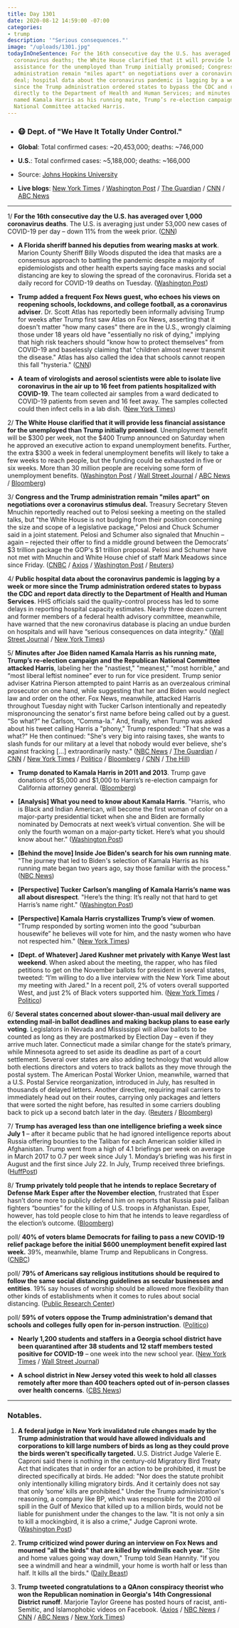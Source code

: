 ```yaml
---
title: Day 1301
date: 2020-08-12 14:59:00 -07:00
categories:
- trump
description: '"Serious consequences."'
image: "/uploads/1301.jpg"
todayInOneSentence: For the 16th consecutive day the U.S. has averaged over 1,000
  coronavirus deaths; the White House clarified that it will provide less financial
  assistance for the unemployed than Trump initially promised; Congress and the Trump
  administration remain "miles apart" on negotiations over a coronavirus stimulus
  deal; hospital data about the coronavirus pandemic is lagging by a week or more
  since the Trump administration ordered states to bypass the CDC and report data
  directly to the Department of Health and Human Services; and minutes after Joe Biden
  named Kamala Harris as his running mate, Trump’s re-election campaign and the Republican
  National Committee attacked Harris.
---
```


* ### 😷 Dept. of "We Have It Totally Under Control."

* **Global**: Total confirmed cases: \~20,453,000; deaths: \~746,000

* **U.S.**: Total confirmed cases: \~5,188,000; deaths: \~166,000

* Source: [Johns Hopkins University](https://coronavirus.jhu.edu/map.html)

* **Live blogs**: [New York Times](https://www.nytimes.com/2020/08/12/world/coronavirus-covid-19.html) / [Washington Post](https://www.washingtonpost.com/nation/2020/08/12/coronavirus-covid-live-updates-us/) / [The Guardian](https://www.theguardian.com/us-news/live/2020/aug/12/kamala-harris-joe-biden-donald-trump-vp-pick-elections-live-updates) / [CNN](https://www.cnn.com/world/live-news/coronavirus-pandemic-08-12-20-intl/index.html) / [ABC News](https://abcnews.go.com/Health/coronavirus-updates-us-records-1000-deaths-covid-19/story?id=72322071)

---

1/ **For the 16th consecutive day the U.S. has averaged over 1,000 coronavirus deaths**. The U.S. is averaging just under 53,000 new cases of COVID-19 per day – down 11% from the week prior. ([CNN](https://www.cnn.com/2020/08/12/health/us-coronavirus-wednesday/index.html))

* **A Florida sheriff banned his deputies from wearing masks at work**. Marion County Sheriff Billy Woods disputed the idea that masks are a consensus approach to battling the pandemic despite a majority of epidemiologists and other health experts saying face masks and social distancing are key to slowing the spread of the coronavirus. Florida set a daily record for COVID-19 deaths on Tuesday. ([Washington Post](https://www.washingtonpost.com/nation/2020/08/12/masks-florida-ban-billy-woods/))

* **Trump added a frequent Fox News guest, who echoes his views on reopening schools, lockdowns, and college football, as a coronavirus adviser**. Dr. Scott Atlas has reportedly been informally advising Trump for weeks after Trump first saw Atlas on Fox News, asserting that it doesn't matter "how many cases" there are in the U.S., wrongly claiming those under 18 years old have "essentially no risk of dying," implying that high risk teachers should "know how to protect themselves" from COVID-19 and baselessly claiming that "children almost never transmit the disease." Atlas has also called the idea that schools cannot reopen this fall "hysteria." ([CNN](https://www.cnn.com/2020/08/12/politics/scott-atlas-donald-trump-coronavirus/index.html))

* **A team of virologists and aerosol scientists were able to isolate live coronavirus in the air up to 16 feet from patients hospitalized with COVID-19**. The team collected air samples from a ward dedicated to COVID-19 patients from seven and 16 feet away. The samples collected could then infect cells in a lab dish. ([New York Times](https://www.nytimes.com/2020/08/11/health/coronavirus-aerosols-indoors.html))

2/ **The White House clarified that it will provide less financial assistance for the unemployed than Trump initially promised**. Unemployment benefit will be $300 per week, not the $400 Trump announced on Saturday when he approved an executive action to expand unemployment benefits. Further, the extra $300 a week in federal unemployment benefits will likely to take a few weeks to reach people, but the funding could be exhausted in five or six weeks. More than 30 million people are receiving some form of unemployment benefits. ([Washington Post](https://www.washingtonpost.com/us-policy/2020/08/11/trump-unemployment-aid-congress/) / [Wall Street Journal](https://www.wsj.com/articles/funding-for-300-a-week-unemployment-benefits-could-run-out-in-six-weeks-11597230002) / [ABC News](https://abcnews.go.com/Politics/americans-await-financial-trumps-unemployment-relief-move-confuses/story?id=72314818) / [Bloomberg](https://www.bloomberg.com/opinion/articles/2020-08-12/donald-trump-s-stimulus-strategy-has-already-failed?sref=MIBMEEoj))

3/ **Congress and the Trump administration remain "miles apart" on negotiations over a coronavirus stimulus deal.** Treasury Secretary Steven Mnuchin reportedly reached out to Pelosi seeking a meeting on the stalled talks, but "the White House is not budging from their position concerning the size and scope of a legislative package,” Pelosi and Chuck Schumer said in a joint statement. Pelosi and Schumer also signaled that Mnuchin – again – rejected their offer to find a middle ground between the Democrats’ $3 trillion package the GOP's $1 trillion proposal.   Pelosi and Schumer have not met with Mnuchin and White House chief of staff Mark Meadows since since Friday. ([CNBC](https://www.cnbc.com/2020/08/12/coronavirus-stimulus-news-pelosi-says-dems-and-white-house-are-miles-apart.html) / [Axios](https://www.axios.com/coronavirus-stimulus-pelosi-miles-apart-0908a50f-9e5c-4ccd-b099-544d3d83699a.html) / [Washington Post](https://www.washingtonpost.com/us-policy/2020/08/12/trump-coronavirus-relief-congress/?hpid=hp_hp-banner-main_bailouthill-4pm%3Ahomepage%2Fstory-ans) / [Reuters](https://www.reuters.com/article/us-health-coronavirus-usa-congress/mnuchin-declines-to-say-if-u-s-covid-19-aid-deal-can-be-reached-idUSKCN2581QX))

4/ **Public hospital data about the coronavirus pandemic is lagging by a week or more since the Trump administration ordered states to bypass the CDC and report data directly to the Department of Health and Human Services**. HHS officials said the quality-control process has led to some delays in reporting hospital capacity estimates. Nearly three dozen current and former members of a federal health advisory committee, meanwhile, have warned that the new coronavirus database is placing an undue burden on hospitals and will have “serious consequences on data integrity.” ([Wall Street Journal](https://www.wsj.com/articles/covid-19-data-reporting-system-gets-off-to-rocky-start-11597178974) / [New York Times](https://www.nytimes.com/2020/08/12/world/coronavirus-covid-19.html#link-3343c9bf))

5/ **Minutes after Joe Biden named Kamala Harris as his running mate, Trump’s re-election campaign and the Republican National Committee attacked Harris**, labeling her the "nastiest," "meanest," "most horrible," and “most liberal leftist nominee” ever to run for vice president. Trump senior adviser Katrina Pierson attempted to paint Harris as an overzealous criminal prosecutor on one hand, while suggesting that her and Biden would neglect law and order on the other. Fox News, meanwhile, attacked Harris throughout Tuesday night with Tucker Carlson intentionally and repeatedly mispronouncing the senator's first name before being called out by a guest. “So what?” he Carlson, “Comma-la.” And, finally, when Trump was asked about his tweet calling Harris a "phony," Trump responded: "That she was a what?" He then continued: "She's very big into raising taxes, she wants to slash funds for our military at a level that nobody would ever believe, she's against fracking \[...\] extraordinarily nasty." ([NBC News](https://www.nbcnews.com/politics/2020-election/harris-vp-pick-creates-dilemma-trump-campaign-which-lobs-conflicting-n1236470) / [The Guardian](https://www.theguardian.com/us-news/2020/aug/12/donald-trump-and-his-campaign-launch-scattergun-attacks-on-kamala-harris) / [CNN](https://www.cnn.com/2020/08/11/politics/donald-trump-kamala-harris-2020-campaign/index.html) / [New York Times](https://www.nytimes.com/live/2020/08/12/us/biden-vs-trump#trump-called-her-nasty-tucker-carlson-mangled-her-name-attacks-on-harris-quickly-got-personal) / [Politico](https://www.politico.com/news/2020/08/12/trump-kamala-harris-vice-president-opponent-394188) / [Bloomberg](https://www.bloomberg.com/news/articles/2020-08-11/trump-calls-harris-meanest-and-most-horrible-u-s-senator?srnd=premium&sref=MIBMEEoj) / [CNN](https://www.cnn.com/2020/08/12/media/fox-news-kamala-harris/index.html) / [The Hill](https://thehill.com/homenews/campaign/511560-trump-campaign-blasts-phony-harris-after-biden-names-her-vp))

* **Trump donated to Kamala Harris in 2011 and 2013**. Trump gave donations of $5,000 and $1,000 to Harris’s re-election campaign for California attorney general. ([Bloomberg](https://www.bloomberg.com/news/articles/2020-08-12/trump-donated-to-meanest-kamala-harris-in-2011-2013?sref=MIBMEEoj))

* **\[Analysis\] What you need to know about Kamala Harris**. "Harris, who is Black and Indian American, will become the first woman of color on a major-party presidential ticket when she and Biden are formally nominated by Democrats at next week’s virtual convention. She will be only the fourth woman on a major-party ticket. Here’s what you should know about her." ([Washington Post](https://www.washingtonpost.com/politics/2020/08/11/who-is-kamala-harris/))

* **\[Behind the move\] Inside Joe Biden's search for his own running mate**. "The journey that led to Biden's selection of Kamala Harris as his running mate began two years ago, say those familiar with the process." ([NBC News](https://www.nbcnews.com/politics/2020-election/veep-s-vp-inside-joe-biden-s-search-his-own-n1236503))

* **\[Perspective\] Tucker Carlson’s mangling of Kamala Harris’s name was all about disrespect**. "Here’s the thing: It’s really not that hard to get Harris’s name right." ([Washington Post](https://www.washingtonpost.com/lifestyle/media/tucker-carlsons-mangling-of-kamala-harriss-name-was-all-about-disrespect/2020/08/12/ea573d06-dca7-11ea-809e-b8be57ba616e_story.html))

* **\[Perspective\] Kamala Harris crystallizes Trump’s view of women**. "Trump responded by sorting women into the good “suburban housewife” he believes will vote for him, and the nasty women who have not respected him." ([New York Times](https://www.nytimes.com/2020/08/12/us/politics/trump-women-kamala-harris.html))

* **\[Dept. of Whatever\] Jared Kushner met privately with Kanye West last weekend**. When asked about the meeting, the rapper, who has filed petitions to get on the November ballots for president in several states, tweeted: “I’m willing to do a live interview with the New York Time about my meeting with Jared." In a recent poll, 2% of voters overall supported West, and just 2% of Black voters supported him. ([New York Times](https://www.nytimes.com/live/2020/08/12/us/biden-vs-trump#kanye-west-who-is-pursuing-a-spot-on-the-2020-ballot-met-with-jared-kushner) / [Politico](https://www.politico.com/news/2020/08/12/kanye-west-flops-among-black-voters-393860))

6/ **Several states concerned about slower-than-usual mail delivery are extending mail-in ballot deadlines and making backup plans to ease early voting**. Legislators in Nevada and Mississippi will allow ballots to be counted as long as they are postmarked by Election Day – even if they arrive much later. Connecticut made a similar change for the state’s primary, while Minnesota agreed to set aside its deadline as part of a court settlement. Several over states are also adding technology that would allow both elections directors and voters to track ballots as they move through the postal system. The American Postal Worker Union, meanwhile, warned that a U.S. Postal Service reorganization, introduced in July, has resulted in thousands of delayed letters. Another directive, requiring mail carriers to immediately head out on their routes, carrying only packages and letters that were sorted the night before, has resulted in some carriers doubling back to pick up a second batch later in the day. ([Reuters](https://www.reuters.com/article/us-usa-election-postoffice/u-s-postal-service-reorganization-sparks-delays-election-questions-idUSKCN258197) / [Bloomberg](https://www.bloomberg.com/news/articles/2020-08-12/states-shield-mail-in-voting-from-postal-delay-under-trump-glare?srnd=premium&sref=MIBMEEoj))

7/ **Trump has averaged less than one intelligence briefing a week since July 1** – after it became public that he had ignored intelligence reports about Russia offering bounties to the Taliban for each American soldier killed in Afghanistan. Trump went from a high of 4.1 briefings per week on average in March 2017 to 0.7 per week since July 1. Monday’s briefing was his first in August and the first since July 22. In July, Trump received three briefings. ([HuffPost](https://www.huffpost.com/entry/trump-intel-briefings-gone_n_5f32f2b9c5b6fc009a5e72e3?_guc_consent_skip=1597236564))

8/ **Trump privately told people that he intends to replace Secretary of Defense Mark Esper after the November election**, frustrated that Esper hasn’t done more to publicly defend him on reports that Russia paid Taliban fighters “bounties” for the killing of U.S. troops in Afghanistan. Esper, however, has told people close to him that he intends to leave regardless of the election’s outcome. ([Bloomberg](https://www.bloomberg.com/news/articles/2020-08-12/trump-weighs-replacing-esper-at-pentagon-after-november-election?sref=MIBMEEoj))

poll/ **40% of voters blame Democrats for failing to pass a new COVID-19 relief package before the initial $600 unemployment benefit expired last week.** 39%, meanwhile, blame Trump and Republicans in Congress. ([CNBC](https://www.cnbc.com/2020/08/12/coronavirus-stimulus-voters-blame-both-parties-for-unemployment-expiration.html))

poll/ **79% of Americans say religious institutions should be required to follow the same social distancing guidelines as secular businesses and entities**. 19% say houses of worship should be allowed more flexibility than other kinds of establishments when it comes to rules about social distancing. ([Public Research Center](https://www.pewforum.org/2020/08/07/americans-oppose-religious-exemptions-from-coronavirus-related-restrictions/))

poll/ **59% of voters oppose the Trump administration's demand that schools and colleges fully open for in-person instruction**. ([Politico](https://www.politico.com/news/2020/08/12/growing-number-of-voters-oppose-trump-demand-to-fully-reopen-schools-393962))

* **Nearly 1,200 students and staffers in a Georgia school district have been quarantined after 38 students and 12 staff members tested positive for COVID-19** – one week into the new school year. ([New York Times](https://www.nytimes.com/2020/08/12/us/georgia-school-coronavirus.html) / [Wall Street Journal](https://www.wsj.com/articles/georgia-school-district-quarantines-800-people-amid-covid-outbreak-11597157377))

* **A school district in New Jersey voted this week to hold all classes remotely after more than 400 teachers opted out of in-person classes over health concerns**. ([CBS News](https://www.cbsnews.com/news/coronavirus-school-reopening-plan-new-jersey/))

---

### Notables.

1. **A federal judge in New York invalidated rule changes made by the Trump administration that would have allowed individuals and corporations to kill large numbers of birds as long as they could prove the birds weren't specifically targeted.** U.S. District Judge Valerie E. Caproni said there is nothing in the century-old Migratory Bird Treaty Act that indicates that in order for an action to be prohibited, it must be directed specifically at birds. He added: "Nor does the statute prohibit only intentionally killing migratory birds. And it certainly does not say that only ‘some’ kills are prohibited." Under the Trump administration's reasoning, a company like BP, which was responsible for the 2010 oil spill in the Gulf of Mexico that killed up to a million birds, would not be liable for punishment under the changes to the law. "It is not only a sin to kill a mockingbird, it is also a crime," Judge Caproni wrote. ([Washington Post](https://www.washingtonpost.com/climate-environment/2020/08/11/quoting-kill-mockingbird-judge-struck-down-trumps-rollback-historic-law-protecting-birds/))

2. **Trump criticized wind power during an interview on Fox News and mourned "all the birds" that are killed by windmills each year.** "Site and home values going way down," Trump told Sean Hannity. "If you see a windmill and hear a windmill, your home is worth half or less than half. It kills all the birds." ([Daily Beast](https://www.thedailybeast.com/trump-mourns-all-the-birds-killed-by-windmills-stays-mum-on-160k-covid-deaths?source=articles&via=rss))

3. **Trump tweeted congratulations to a QAnon conspiracy theorist who won the Republican nomination in Georgia's 14th Congressional District runoff**. Marjorie Taylor Greene has posted hours of racist, anti-Semitic, and Islamophobic videos on Facebook. ([Axios](https://www.axios.com/trump-qanon-georgia-runoff-marjorie-taylor-greene-50ccdb7a-89ca-4331-9b16-77710ea27b5c.html) / [NBC News](https://www.nbcnews.com/politics/2020-election/marjorie-taylor-greene-qanon-supporter-who-made-racist-videos-wins-n1236487) / [CNN](https://www.cnn.com/2020/08/11/politics/primary-runoff-highlights-minnesota-georgia/index.html) / [ABC News](https://abcnews.go.com/Politics/marjorie-taylor-greene-wins-house-gop-runoff-georgia/story?id=72316326) / [New York Times](https://www.nytimes.com/2020/08/11/us/politics/marjorie-taylor-greene-qanon-georgia-primary.html))